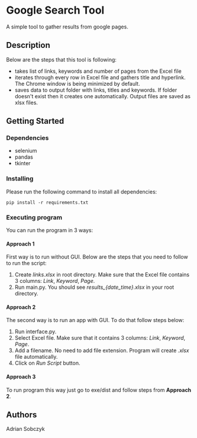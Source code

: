 # Google Search Tool

A simple tool to gather results from google pages.

## Description

Below are the steps that this tool is following:

- takes list of links, keywords and number of pages from the Excel file
- iterates through every row in Excel file and gathers title and hyperlink. The Chrome window is being minimized by default.
- saves data to output folder with links, titles and keywords. If folder doesn't exist then it creates one automatically. Output files are saved as xlsx files.

## Getting Started

### Dependencies

- selenium
- pandas
- tkinter

### Installing

Please run the following command to install all dependencies:
```
pip install -r requirements.txt
```

### Executing program

You can run the program in 3 ways:

#### Approach 1

First way is to run without GUI. Below are the steps that you need to follow to run the script:
1. Create *links.xlsx* in root directory. Make sure that the Excel file contains 3 columns: *Link*, *Keyword*, *Page*.
2. Run main.py. You should see *results_{date_time}.xlsx* in your root directory.

#### Approach 2

The second way is to run an app with GUI. To do that follow steps below:
1. Run interface.py.
2. Select Excel file. Make sure that it contains 3 columns: *Link*, *Keyword*, *Page*.
3. Add a filename. No need to add file extension. Program will create *.xlsx* file automatically.
4. Click on *Run Script* button.

#### Approach 3

To run program this way just go to exe/dist and follow steps from __Approach 2__.


## Authors
Adrian Sobczyk